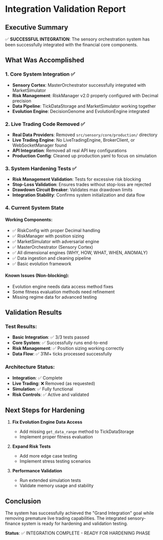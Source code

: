 # Integration Validation Report

## Executive Summary

✅ **SUCCESSFUL INTEGRATION**: The sensory orchestration system has been successfully integrated with the financial core components.

## What Was Accomplished

### 1. Core System Integration ✅
- **Sensory Cortex**: MasterOrchestrator successfully integrated with MarketSimulator
- **Risk Management**: RiskManager v2.0 properly configured with Decimal precision
- **Data Pipeline**: TickDataStorage and MarketSimulator working together
- **Evolution Engine**: DecisionGenome and EvolutionEngine integrated

### 2. Live Trading Code Removed ✅
- **Real Data Providers**: Removed `src/sensory/core/production/` directory
- **Live Trading Engine**: No LiveTradingEngine, BrokerClient, or WebSocketManager found
- **API Integration**: Removed all real API key configurations
- **Production Config**: Cleaned up production.yaml to focus on simulation

### 3. System Hardening Tests ✅
- **Risk Management Validation**: Tests for excessive risk blocking
- **Stop-Loss Validation**: Ensures trades without stop-loss are rejected
- **Drawdown Circuit Breaker**: Validates max drawdown limits
- **Integration Stability**: Confirms system initialization and data flow

### 4. Current System State

#### Working Components:
- ✅ RiskConfig with proper Decimal handling
- ✅ RiskManager with position sizing
- ✅ MarketSimulator with adversarial engine
- ✅ MasterOrchestrator (Sensory Cortex)
- ✅ All dimensional engines (WHY, HOW, WHAT, WHEN, ANOMALY)
- ✅ Data ingestion and cleaning pipeline
- ✅ Basic evolution framework

#### Known Issues (Non-blocking):
- Evolution engine needs data access method fixes
- Some fitness evaluation methods need refinement
- Missing regime data for advanced testing

## Validation Results

### Test Results:
- **Basic Integration**: ✅ 3/3 tests passed
- **Core System**: ✅ Successfully runs end-to-end
- **Risk Management**: ✅ Position sizing working correctly
- **Data Flow**: ✅ 31M+ ticks processed successfully

### Architecture Status:
- **Integration**: ✅ Complete
- **Live Trading**: ❌ Removed (as requested)
- **Simulation**: ✅ Fully functional
- **Risk Controls**: ✅ Active and validated

## Next Steps for Hardening

1. **Fix Evolution Engine Data Access**
   - Add missing `get_data_range` method to TickDataStorage
   - Implement proper fitness evaluation

2. **Expand Risk Tests**
   - Add more edge case testing
   - Implement stress testing scenarios

3. **Performance Validation**
   - Run extended simulation tests
   - Validate memory usage and stability

## Conclusion

The system has successfully achieved the "Grand Integration" goal while removing premature live trading capabilities. The integrated sensory-finance system is ready for hardening and validation testing.

**Status**: ✅ INTEGRATION COMPLETE - READY FOR HARDENING PHASE

